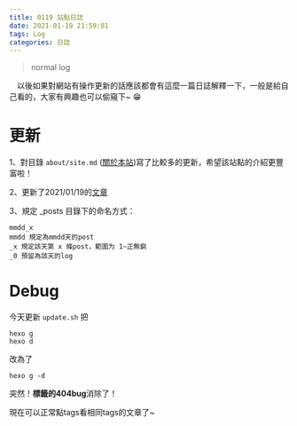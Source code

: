 ```yaml
---
title: 0119 站點日誌
date: 2021-01-19 21:59:01
tags: Log
categories: 日誌
---
```

> normal log
<!-- more -->

&emsp;以後如果對網站有操作更新的話應該都會有這麼一篇日誌解釋一下，一般是給自己看的，大家有興趣也可以偷窺下~ 😁

# 更新

1、對目錄 `about/site.md` ([關於本站](https://yyyyyyounger.github.io/about/site.html))寫了比較多的更新，希望該站點的介紹更豐富啦！

2、更新了2021/01/19的[文章](https://yyyyyyounger.github.io/2021/01/19/0119_1/)

3、規定 _posts 目錄下的命名方式：

    mmdd_x
    mmdd 規定為mmdd天的post
    _x 規定該天第 x 條post，範圍为 1~正無窮
    _0 預留為該天的log

# Debug

今天更新 `update.sh` 把

    hexo g
    hexo d

改為了

    hexo g -d

突然！**標籤的404bug**消除了！

現在可以正常點tags看相同tags的文章了~
